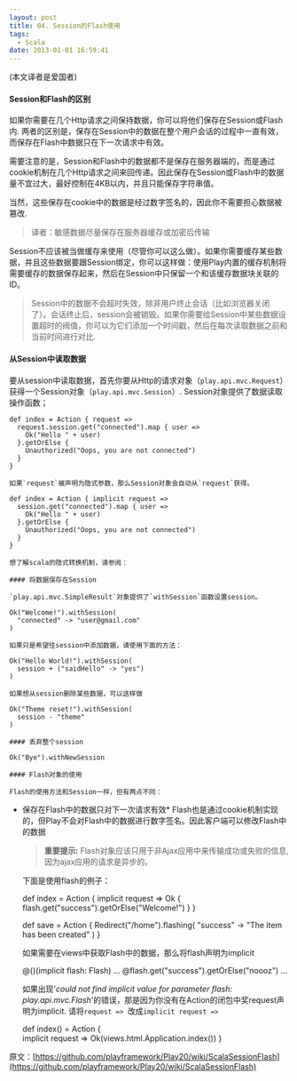```yaml
---
layout: post
title: 04. Session的Flash使用
tags:
  - Scala
date: 2013-01-01 16:59:41
---
```


(本文译者是爱国者)

#### Session和Flash的区别

如果你需要在几个Http请求之间保持数据，你可以将他们保存在Session或Flash内. 两者的区别是，保存在Session中的数据在整个用户会话的过程中一直有效，而保存在Flash中数据只在下一次请求中有效。

需要注意的是，Session和Flash中的数据都不是保存在服务器端的，而是通过cookie机制在几个Http请求之间来回传递。因此保存在Session或Flash中的数据量不宜过大，最好控制在4KB以内，并且只能保存字符串值。

当然，这些保存在cookie中的数据是经过数字签名的，因此你不需要担心数据被篡改.

> 译者：敏感数据尽量保存在服务器缓存或加密后传输

Session不应该被当做缓存来使用（尽管你可以这么做）。如果你需要缓存某些数据，并且这些数据要跟Session绑定，你可以这样做：使用Play内置的缓存机制将需要缓存的数据保存起来，然后在Session中只保留一个和该缓存数据块关联的ID。

> Session中的数据不会超时失效，除非用户终止会话（比如浏览器关闭了）。会话终止后，session会被销毁。如果你需要给Session中某些数据设置超时的阀值，你可以为它们添加一个时间戳，然后在每次读取数据之前和当前时间进行对比.

#### 从Session中读取数据

要从session中读取数据，首先你要从Http的请求对象（`play.api.mvc.Request`）获得一个Session对象（`play.api.mvc.Session`）. Session对象提供了数据读取操作函数；

    def index = Action { request =>
      request.session.get("connected").map { user =>
        Ok("Hello " + user)
      }.getOrElse {
        Unauthorized("Oops, you are not connected")
      }
    }

    如果`request`被声明为隐式参数，那么Session对象会自动从`request`获得。

    def index = Action { implicit request =>
      session.get("connected").map { user =>
        Ok("Hello " + user)
      }.getOrElse {
        Unauthorized("Oops, you are not connected")
      }
    }

    想了解scala的隐式转换机制，请参阅：

    #### 将数据保存在Session

    `play.api.mvc.SimpleResult`对象提供了`withSession`函数设置session。

    Ok("Welcome!").withSession(
      "connected" -> "user@gmail.com"
    )

    如果只是希望往session中添加数据，请使用下面的方法：

    Ok("Hello World!").withSession(
      session + ("saidHello" -> "yes")
    )

    如果想从session删除某些数据，可以这样做

    Ok("Theme reset!").withSession(
      session - "theme"
    )

    #### 丢弃整个session

    Ok("Bye").withNewSession

    #### Flash对象的使用

    Flash的使用方法和Session一样，但有两点不同：

*   保存在Flash中的数据只对下一次请求有效*   Flash也是通过cookie机制实现的，但Play不会对Flash中的数据进行数字签名。因此客户端可以修改Flash中的数据
    > **重要提示:** Flash对象应该只用于非Ajax应用中来传输成功或失败的信息, 因为ajax应用的请求是异步的。

    下面是使用flash的例子：

    def index = Action { implicit request =>
      Ok {
        flash.get("success").getOrElse("Welcome!")
      }
    }

    def save = Action {
      Redirect("/home").flashing(
        "success" -> "The item has been created"
      )
    }

    如果需要在views中获取Flash中的数据，那么将flash声明为implicit

    @()(implicit flash: Flash)
    ...
    @flash.get("success").getOrElse("noooz")
    ...

    如果出现'_could not find implicit value for parameter flash: play.api.mvc.Flash_'的错误，那是因为你没有在Action的闭包中奖request声明为implicit. 请将`request => `改成`implicit request =>`

    def index() = Action {   
      implicit request =>
        Ok(views.html.Application.index())
    }

原文：[https://github.com/playframework/Play20/wiki/ScalaSessionFlash](https://github.com/playframework/Play20/wiki/ScalaSessionFlash)